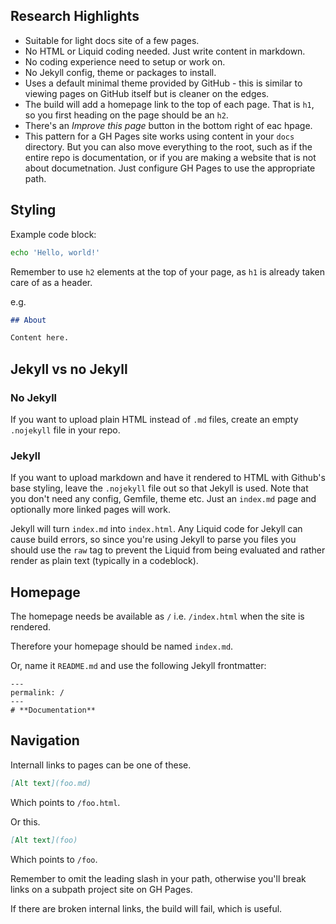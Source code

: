 

## Research Highlights
- Suitable for light docs site of a few pages.
- No HTML or Liquid coding needed. Just write content in markdown.
- No coding experience need to setup or work on.
- No Jekyll config, theme or packages to install.
- Uses a default minimal theme provided by GitHub - this is similar to viewing pages on GitHub itself but is cleaner on the edges.
- The build will add a homepage link to the top of each page. That is `h1`, so you first heading on the page should be an `h2`.
- There's an _Improve this page_ button in the bottom right of eac hpage.
- This pattern for a GH Pages site works using content in your `docs` directory. But you can also move everything to the root, such as if the entire repo is documentation, or if you are making a website that is not about documetnation. Just configure GH Pages to use the appropriate path.


## Styling

Example code block:

```sh
echo 'Hello, world!'
```

Remember to use `h2` elements at the top of your page, as `h1` is already taken care of as a header.

e.g.

```md
## About

Content here.
```


## Jekyll vs no Jekyll

### No Jekyll

If you want to upload plain HTML instead of `.md` files, create an empty `.nojekyll` file in your repo.

### Jekyll

If you want to upload markdown and have it rendered to HTML with Github's base styling, leave the `.nojekyll` file out so that Jekyll is used. Note that you don't need any config, Gemfile, theme etc. Just an `index.md` page and optionally more linked pages will work.

Jekyll will turn `index.md` into `index.html`. Any Liquid code for Jekyll can cause build errors, so since you're using Jekyll to parse you files you should use the `raw` tag to prevent the Liquid from being evaluated and rather render as plain text (typically in a codeblock).


## Homepage

The homepage needs be available as `/` i.e. `/index.html` when the site is rendered.

Therefore your homepage should be named `index.md`.

Or, name it `README.md` and use the following Jekyll frontmatter:

```liquid
---
permalink: /
---
# **Documentation**
```


## Navigation

Internall links to pages can be one of these.

```md
[Alt text](foo.md)
```

Which points to `/foo.html`.

Or this.

```md
[Alt text](foo)
```

Which points to `/foo`.

Remember to omit the leading slash in your path, otherwise you'll break links on a subpath project site on GH Pages.

If there are broken internal links, the build will fail, which is useful.
